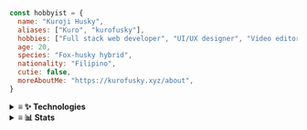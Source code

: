 ```js
const hobbyist = {
  name: "Kuroji Husky",
  aliases: ["Kuro", "kurofusky"],
  hobbies: ["Full stack web developer", "UI/UX designer", "Video editor", "Indie music producer"].
  age: 20,
  species: "Fox-husky hybrid",
  nationality: "Filipino",
  cutie: false,
  moreAboutMe: "https://kurofusky.xyz/about",
}
```
<details>
<summary>
  <strong>≡ ✨ Technologies</strong> 
</summary>
<div align="center">

### Languages
![](https://skillicons.dev/icons?i=js,ts,py,go,dart)<br/>
![](https://skillicons.dev/icons?i=bash,powershell,nodejs)

### Design
![](https://skillicons.dev/icons?i=figma,ps,ai,ae)
  
### Front end
![](https://skillicons.dev/icons?i=sass,tailwindcss,react,vue,svelte)<br/>
![](https://skillicons.dev/icons?i=nextjs,nuxtjs,qt,flutter)
  
### Back end
![](https://skillicons.dev/icons?i=nginx,redis,flask,fastapi,gql)<br/>
![](https://skillicons.dev/icons?i=vercel,cloudflare)
  
### Tooling
![](https://skillicons.dev/icons?i=docker,github,git,vscode,neovim)  <br/>
![](https://skillicons.dev/icons?i=linux)
</div>
</details>
<details>
<summary>
  <strong>≡ 📊 Stats</strong>
</summary>
<p align="center">
  <img align="center" width="580" src="https://github-readme-stats.vercel.app/api/wakatime?username=skepfusky&layout=compact&theme=tokyonight&langs_count=8&hide_border=true&custom_title=I%20have%20no%20life&hide=other,markdown,json">
 </p>
<br />
<a href="https://github.com/anuraghazra/github-readme-stats">
<img width="420" src="https://github-readme-stats.vercel.app/api/top-langs/?username=skepfusky&layout=compact&theme=tokyonight&langs_count=10&hide_border=true&include_all_commits=true&card_width=320&hide=jupyter%20notebook,markdown,svg">
</a>
  
<img align="right" src="https://spotify-recently-played-readme.vercel.app/api?user=jgvyje30t89zw4r2xy66j4u63&count=5">
</details>
